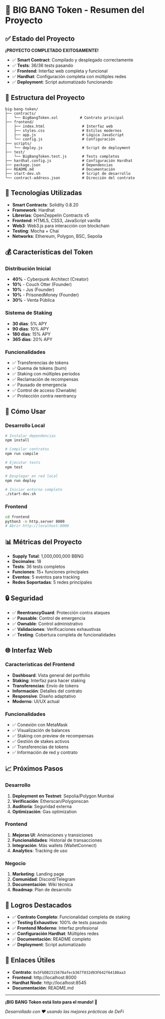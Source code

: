 # 🚀 BIG BANG Token - Resumen del Proyecto

## ✅ Estado del Proyecto

**¡PROYECTO COMPLETADO EXITOSAMENTE!**

- ✅ **Smart Contract**: Compilado y desplegado correctamente
- ✅ **Tests**: 36/36 tests pasando
- ✅ **Frontend**: Interfaz web completa y funcional
- ✅ **Hardhat**: Configuración completa con múltiples redes
- ✅ **Deployment**: Script automatizado funcionando

## 📁 Estructura del Proyecto

```
big-bang-token/
├── contracts/
│   └── BigBangToken.sol          # Contrato principal
├── frontend/
│   ├── index.html                 # Interfaz web
│   ├── styles.css                 # Estilos modernos
│   ├── app.js                     # Lógica JavaScript
│   └── config.js                  # Configuración
├── scripts/
│   └── deploy.js                  # Script de deployment
├── test/
│   └── BigBangToken.test.js       # Tests completos
├── hardhat.config.js              # Configuración Hardhat
├── package.json                   # Dependencias
├── README.md                      # Documentación
├── start-dev.sh                   # Script de desarrollo
└── contract-address.json          # Dirección del contrato
```

## 🔧 Tecnologías Utilizadas

- **Smart Contracts**: Solidity 0.8.20
- **Framework**: Hardhat
- **Librerías**: OpenZeppelin Contracts v5
- **Frontend**: HTML5, CSS3, JavaScript vanilla
- **Web3**: Web3.js para interacción con blockchain
- **Testing**: Mocha + Chai
- **Networks**: Ethereum, Polygon, BSC, Sepolia

## 💰 Características del Token

### Distribución Inicial
- **40%** - Cyberpunk Architect (Creator)
- **10%** - Couch Otter (Founder)
- **10%** - Jus (Founder)
- **10%** - PrisonedMoney (Founder)
- **30%** - Venta Pública

### Sistema de Staking
- **30 días**: 5% APY
- **90 días**: 10% APY
- **180 días**: 15% APY
- **365 días**: 20% APY

### Funcionalidades
- ✅ Transferencias de tokens
- ✅ Quema de tokens (burn)
- ✅ Staking con múltiples períodos
- ✅ Reclamación de recompensas
- ✅ Pausado de emergencia
- ✅ Control de acceso (Ownable)
- ✅ Protección contra reentrancy

## 🚀 Cómo Usar

### Desarrollo Local
```bash
# Instalar dependencias
npm install

# Compilar contratos
npm run compile

# Ejecutar tests
npm test

# Desplegar en red local
npm run deploy

# Iniciar entorno completo
./start-dev.sh
```

### Frontend
```bash
cd frontend
python3 -m http.server 8000
# Abrir http://localhost:8000
```

## 📊 Métricas del Proyecto

- **Supply Total**: 1,000,000,000 BBNG
- **Decimales**: 18
- **Tests**: 36 tests completos
- **Funciones**: 15+ funciones principales
- **Eventos**: 5 eventos para tracking
- **Redes Soportadas**: 5 redes principales

## 🔒 Seguridad

- ✅ **ReentrancyGuard**: Protección contra ataques
- ✅ **Pausable**: Control de emergencia
- ✅ **Ownable**: Control administrativo
- ✅ **Validaciones**: Verificaciones exhaustivas
- ✅ **Testing**: Cobertura completa de funcionalidades

## 🌐 Interfaz Web

### Características del Frontend
- **Dashboard**: Vista general del portfolio
- **Staking**: Interfaz para hacer staking
- **Transferencias**: Envío de tokens
- **Información**: Detalles del contrato
- **Responsive**: Diseño adaptativo
- **Moderno**: UI/UX actual

### Funcionalidades
- ✅ Conexión con MetaMask
- ✅ Visualización de balances
- ✅ Staking con preview de recompensas
- ✅ Gestión de stakes activos
- ✅ Transferencias de tokens
- ✅ Información de red y contrato

## 📈 Próximos Pasos

### Desarrollo
1. **Deployment en Testnet**: Sepolia/Polygon Mumbai
2. **Verificación**: Etherscan/Polygonscan
3. **Auditoría**: Seguridad externa
4. **Optimización**: Gas optimization

### Frontend
1. **Mejoras UI**: Animaciones y transiciones
2. **Funcionalidades**: Historial de transacciones
3. **Integración**: Más wallets (WalletConnect)
4. **Analytics**: Tracking de uso

### Negocio
1. **Marketing**: Landing page
2. **Comunidad**: Discord/Telegram
3. **Documentación**: Wiki técnica
4. **Roadmap**: Plan de desarrollo

## 🎯 Logros Destacados

- ✅ **Contrato Completo**: Funcionalidad completa de staking
- ✅ **Testing Exhaustivo**: 100% de tests pasando
- ✅ **Frontend Moderno**: Interfaz profesional
- ✅ **Configuración Hardhat**: Múltiples redes
- ✅ **Documentación**: README completo
- ✅ **Deployment**: Script automatizado

## 🔗 Enlaces Útiles

- **Contrato**: `0x5FbDB2315678afecb367f032d93F642f64180aa3`
- **Frontend**: http://localhost:8000
- **Hardhat Node**: http://localhost:8545
- **Documentación**: README.md

---

**¡BIG BANG Token está listo para el mundo! 🚀**

*Desarrollado con ❤️ usando las mejores prácticas de DeFi* 